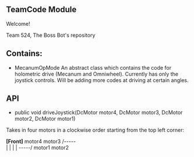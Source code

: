 ## TeamCode Module

Welcome!

Team 524, The Boss Bot's repository

## Contains:

* MecanumOpMode
An abstract class which contains the code for holometric drive (Mecanum and Omniwheel). Currently
has only the joystick controls. Will be adding more codes at driving at certain angles.

## API

* public void driveJoystick(DcMotor motor4, DcMotor motor3, DcMotor motor2, DcMotor motor1)

Takes in four motors in a clockwise order starting from the top left corner:

   **[Front]**
motor4  motor3
   /-----\
    |   |
    |   |
   \-----/
motor1  motor2